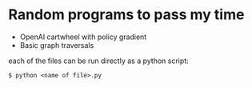 # Random programs to pass my time
- OpenAI cartwheel with policy gradient
- Basic graph traversals

each of the files can be run directly as a python script: 

```
$ python <name of file>.py
```
